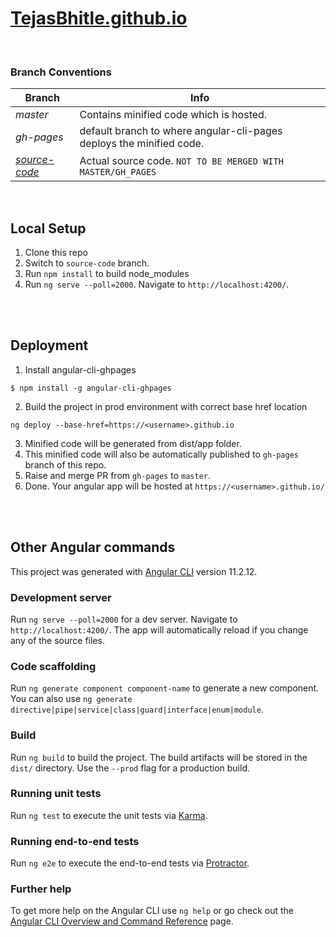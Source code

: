 
# [TejasBhitle.github.io](https://tejasbhitle.github.io)

<br>

### Branch Conventions
Branch | Info 
--- | --- 
*master* | Contains minified code which is hosted. 
*gh-pages* | default branch to where angular-cli-pages deploys the minified code. 
[*source-code*](https://github.com/TejasBhitle/TejasBhitle.github.io/tree/source-code) | Actual source code. `NOT TO BE MERGED WITH MASTER/GH_PAGES`

<br>

## Local Setup

1. Clone this repo
2. Switch to `source-code` branch.
3. Run `npm install` to build node_modules
4. Run `ng serve --poll=2000`. Navigate to `http://localhost:4200/`.

<br><br>

## Deployment

1. Install angular-cli-ghpages
```
$ npm install -g angular-cli-ghpages 
```
2. Build the project in prod environment with correct base href location
```
ng deploy --base-href=https://<username>.github.io
```
3. Minified code will be generated from dist/app folder.
4. This minified code will also be automatically published to `gh-pages` branch of this repo.
5. Raise and merge PR from `gh-pages` to `master`.
6. Done. Your angular app will be hosted at ```https://<username>.github.io/```

<br><br>

## Other Angular commands
This project was generated with [Angular CLI](https://github.com/angular/angular-cli) version 11.2.12.

### Development server

Run `ng serve --poll=2000` for a dev server. Navigate to `http://localhost:4200/`. The app will automatically reload if you change any of the source files.

### Code scaffolding

Run `ng generate component component-name` to generate a new component. You can also use `ng generate directive|pipe|service|class|guard|interface|enum|module`.

### Build

Run `ng build` to build the project. The build artifacts will be stored in the `dist/` directory. Use the `--prod` flag for a production build.

### Running unit tests

Run `ng test` to execute the unit tests via [Karma](https://karma-runner.github.io).

### Running end-to-end tests

Run `ng e2e` to execute the end-to-end tests via [Protractor](http://www.protractortest.org/).

### Further help

To get more help on the Angular CLI use `ng help` or go check out the [Angular CLI Overview and Command Reference](https://angular.io/cli) page.
